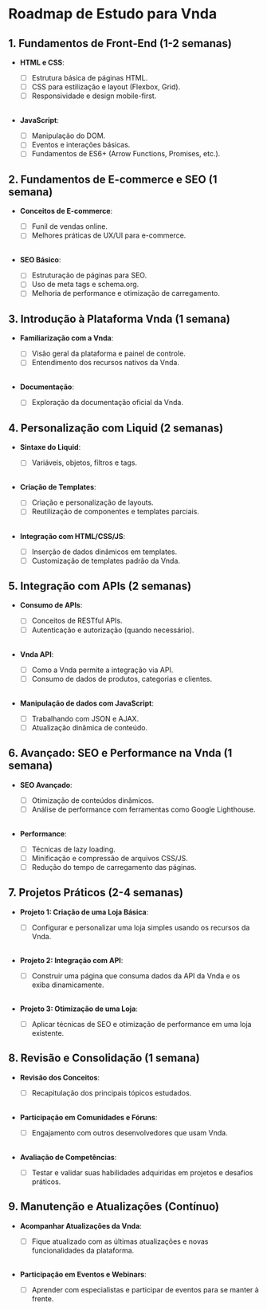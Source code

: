 # Roadmap de Estudo para Vnda

## 1. Fundamentos de Front-End (1-2 semanas)

- **HTML e CSS**:
    - [ ] Estrutura básica de páginas HTML.
    - [ ] CSS para estilização e layout (Flexbox, Grid).
    - [ ] Responsividade e design mobile-first.
    <br/>

- **JavaScript**:
    - [ ] Manipulação do DOM.
    - [ ] Eventos e interações básicas.
    - [ ] Fundamentos de ES6+ (Arrow Functions, Promises, etc.).

## 2. Fundamentos de E-commerce e SEO (1 semana)

- **Conceitos de E-commerce**:
    - [ ] Funil de vendas online.
    - [ ] Melhores práticas de UX/UI para e-commerce.
    <br/>

- **SEO Básico**:
    - [ ] Estruturação de páginas para SEO.
    - [ ] Uso de meta tags e schema.org.
    - [ ] Melhoria de performance e otimização de carregamento.

## 3. Introdução à Plataforma Vnda (1 semana)

- **Familiarização com a Vnda**:
    - [ ] Visão geral da plataforma e painel de controle.
    - [ ] Entendimento dos recursos nativos da Vnda.
    <br/>

- **Documentação**:
    - [ ] Exploração da documentação oficial da Vnda.

## 4. Personalização com Liquid (2 semanas)

- **Sintaxe do Liquid**:
    - [ ] Variáveis, objetos, filtros e tags.
    <br/>

- **Criação de Templates**:
    - [ ] Criação e personalização de layouts.
    - [ ] Reutilização de componentes e templates parciais.
    <br/>

- **Integração com HTML/CSS/JS**:
    - [ ] Inserção de dados dinâmicos em templates.
    - [ ] Customização de templates padrão da Vnda.

## 5. Integração com APIs (2 semanas)

- **Consumo de APIs**:
    - [ ] Conceitos de RESTful APIs.
    - [ ] Autenticação e autorização (quando necessário).
    <br/>

- **Vnda API**:
    - [ ] Como a Vnda permite a integração via API.
    - [ ] Consumo de dados de produtos, categorias e clientes.
    <br/>

- **Manipulação de dados com JavaScript**:
    - [ ] Trabalhando com JSON e AJAX.
    - [ ] Atualização dinâmica de conteúdo.

## 6. Avançado: SEO e Performance na Vnda (1 semana)

- **SEO Avançado**:
    - [ ] Otimização de conteúdos dinâmicos.
    - [ ] Análise de performance com ferramentas como Google Lighthouse.
    <br/>

- **Performance**:
    - [ ] Técnicas de lazy loading.
    - [ ] Minificação e compressão de arquivos CSS/JS.
    - [ ] Redução do tempo de carregamento das páginas.

## 7. Projetos Práticos (2-4 semanas)

- **Projeto 1: Criação de uma Loja Básica**:
    - [ ] Configurar e personalizar uma loja simples usando os recursos da Vnda.
    <br/>

- **Projeto 2: Integração com API**:
    - [ ] Construir uma página que consuma dados da API da Vnda e os exiba dinamicamente.
    <br/>

- **Projeto 3: Otimização de uma Loja**:
    - [ ] Aplicar técnicas de SEO e otimização de performance em uma loja existente.

## 8. Revisão e Consolidação (1 semana)

- **Revisão dos Conceitos**:
    - [ ] Recapitulação dos principais tópicos estudados.
    <br/>

- **Participação em Comunidades e Fóruns**:
    - [ ] Engajamento com outros desenvolvedores que usam Vnda.
    <br/>

- **Avaliação de Competências**:
    - [ ] Testar e validar suas habilidades adquiridas em projetos e desafios práticos.

## 9. Manutenção e Atualizações (Contínuo)

- **Acompanhar Atualizações da Vnda**:
    - [ ] Fique atualizado com as últimas atualizações e novas funcionalidades da plataforma.
    <br/>

- **Participação em Eventos e Webinars**:
    - [ ] Aprender com especialistas e participar de eventos para se manter à frente.
